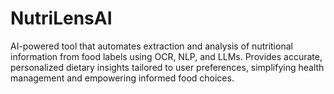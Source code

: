 # NutriLensAI
AI-powered tool that automates extraction and analysis of nutritional information from food labels using OCR, NLP, and LLMs. Provides accurate, personalized dietary insights tailored to user preferences, simplifying health management and empowering informed food choices.
